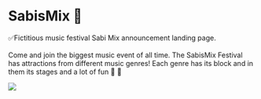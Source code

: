 <h1>SabisMix &#127928;</h1>
<p>&#9989;Fictitious music festival Sabi Mix announcement landing page.<br><br>Come and join the biggest music event of all time. The SabisMix Festival has attractions from different music genres! Each genre has its block and in them its stages and a lot of fun &#127882; &#127880;</p>
<img src = "festi.jpg">